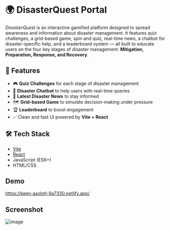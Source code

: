 # 🌍 DisasterQuest Portal

_DisasterQuest_ is an interactive gamified platform designed to spread awareness and information about disaster management. It features quiz challenges, a grid-based game, spin and quiz, real-time news, a chatbot for disaster-specific help, and a leaderboard system — all built to educate users on the four key stages of disaster management: **Mitigation, Preparation, Response, and Recovery**.

## 🚀 Features

- 🎮 **Quiz Challenges** for each stage of disaster management  
- 🧠 **Disaster Chatbot** to help users with real-time queries  
- 📰 **Latest Disaster News** to stay informed  
- 🗺️ **Grid-based Game** to simulate decision-making under pressure  
- 🏆 **Leaderboard** to boost engagement  
- ✅ Clean and fast UI powered by **Vite + React**

## 🛠️ Tech Stack

- [Vite](https://vitejs.dev/)
- [React](https://reactjs.org/)
- JavaScript (ES6+)
- HTML/CSS

## Demo
https://keen-axolotl-9a7330.netlify.app/

## Screenshot
![image](https://github.com/user-attachments/assets/201e11cd-5f79-415e-a2dc-209ac20c8b19)
